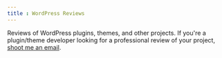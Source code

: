```yaml
---
title : WordPress Reviews
---
```


Reviews of WordPress plugins, themes, and other projects.  If you're a plugin/theme developer looking for a professional review of your project, [shoot me an email](/contact).
